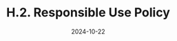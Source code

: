 ---
slug: /pages/i-policies-for-all/h-information-technology/h-2-responsible-use-policy
title: H.2. Responsible Use Policy
date: 2024-10-22
---